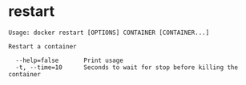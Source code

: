 <!--[metadata]>
+++
title = "restart"
description = "The restart command description and usage"
keywords = ["restart, container, Docker"]
[menu.engine]
parent = "smn_cli"
+++
<![end-metadata]-->

# restart

    Usage: docker restart [OPTIONS] CONTAINER [CONTAINER...]

    Restart a container

      --help=false       Print usage
      -t, --time=10      Seconds to wait for stop before killing the container
